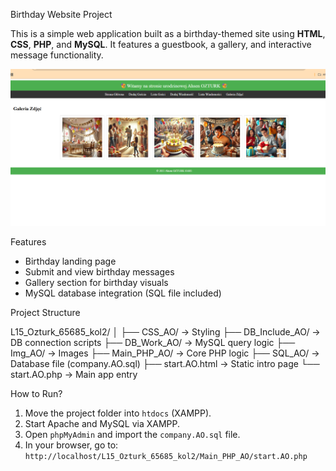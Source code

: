  Birthday Website Project

This is a simple web application built as a birthday-themed site using **HTML**, **CSS**, **PHP**, and **MySQL**. It features a guestbook, a gallery, and interactive message functionality.

![Birthday Website Preview](./Bhirtday.png)



 Features

-  Birthday landing page  
-  Submit and view birthday messages  
- Gallery section for birthday visuals  
-  MySQL database integration (SQL file included)

 Project Structure
 
 L15_Ozturk_65685_kol2/
│
├── CSS_AO/ → Styling
├── DB_Include_AO/ → DB connection scripts
├── DB_Work_AO/ → MySQL query logic
├── Img_AO/ → Images
├── Main_PHP_AO/ → Core PHP logic
├── SQL_AO/ → Database file (company.AO.sql)
├── start.AO.html → Static intro page
└── start.AO.php → Main app entry


 How to Run?

1. Move the project folder into `htdocs` (XAMPP).
2. Start Apache and MySQL via XAMPP.
3. Open `phpMyAdmin` and import the `company.AO.sql` file.
4. In your browser, go to:  
   `http://localhost/L15_Ozturk_65685_kol2/Main_PHP_AO/start.AO.php`

